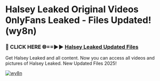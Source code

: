 # Halsey Leaked Original Videos 0nlyFans Leaked - Files Updated! (wy8n)

<h3>🔴 CLICK HERE 🌐==►► <a href="https://tinyurl.com/2m67pmp6" rel="nofollow">Halsey Leaked Updated Files</a></h3>

Get Halsey Leaked and all content. Now you can access all videos and pictures of Halsey Leaked. New Updated Files 2025!

[![wy8n](https://i.imgur.com/H4QAA4z.gif)](https://tinyurl.com/2m67pmp6)